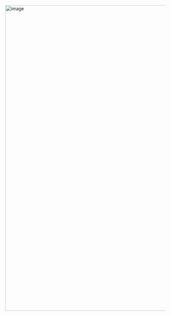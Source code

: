
<img width="607" height="959" alt="image" src="https://github.com/user-attachments/assets/e437cdc8-5172-4075-8abb-40a20c42fcd8" />
